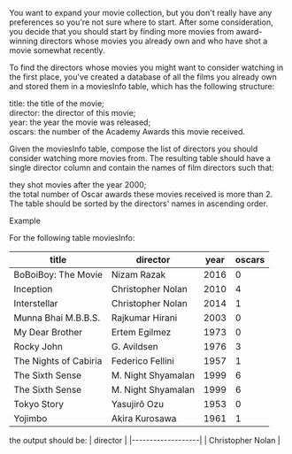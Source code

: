 You want to expand your movie collection, but you don't really have any preferences so you're not sure where to start. After some consideration, you decide that you should start by finding more movies from award-winning directors whose movies you already own and who have shot a movie somewhat recently.

To find the directors whose movies you might want to consider watching in the first place, you've created a database of all the films you already own and stored them in a moviesInfo table, which has the following structure:

title: the title of the movie;  
director: the director of this movie;  
year: the year the movie was released;  
oscars: the number of the Academy Awards this movie received.  

Given the moviesInfo table, compose the list of directors you should consider watching more movies from. The resulting table should have a single director column and contain the names of film directors such that:

they shot movies after the year 2000;  
the total number of Oscar awards these movies received is more than 2.  
The table should be sorted by the directors' names in ascending order.  

Example

For the following table moviesInfo:

| title                   | director            | year | oscars |
|-------------------------|---------------------|------|--------|
| BoBoiBoy: The Movie     | Nizam Razak         | 2016 | 0      |
| Inception               | Christopher Nolan   | 2010 | 4      |
| Interstellar            | Christopher Nolan   | 2014 | 1      |
| Munna Bhai M\.B\.B\.S\. | Rajkumar Hirani     | 2003 | 0      |
| My Dear Brother         | Ertem Egilmez       | 1973 | 0      |
| Rocky John              | G\. Avildsen        | 1976 | 3      |
| The Nights of Cabiria   | Federico Fellini    | 1957 | 1      |
| The Sixth Sense         | M\. Night Shyamalan | 1999 | 6      |
| The Sixth Sense         | M\. Night Shyamalan | 1999 | 6      |
| Tokyo Story             | Yasujirô Ozu        | 1953 | 0      |
| Yojimbo                 | Akira Kurosawa      | 1961 | 1      |

the output should be:
| director          |
|-------------------|
| Christopher Nolan |
